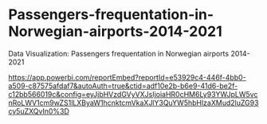 # Passengers-frequentation-in-Norwegian-airports-2014-2021
Data Visualization: Passengers frequentation in Norwegian airports 2014-2021

https://app.powerbi.com/reportEmbed?reportId=e53929c4-446f-4bb0-a509-c87575afdaf7&autoAuth=true&ctid=adf10e2b-b6e9-41d6-be2f-c12bb566019c&config=eyJjbHVzdGVyVXJsIjoiaHR0cHM6Ly93YWJpLW5vcnRoLWV1cm9wZS1lLXByaW1hcnktcmVkaXJlY3QuYW5hbHlzaXMud2luZG93cy5uZXQvIn0%3D
